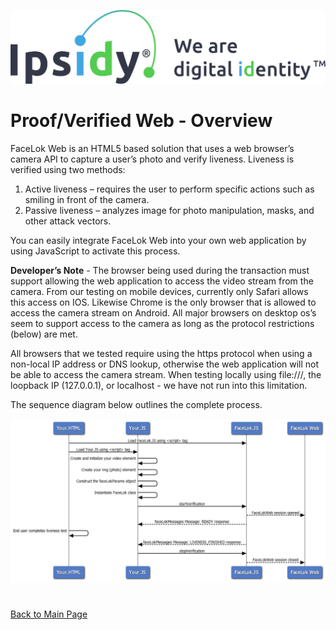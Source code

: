 ![Ipsidy](../../images/ipsidy.png)
# Proof/Verified Web - Overview

FaceLok Web is an HTML5 based solution that uses a web browser’s camera API to capture a user’s photo and verify liveness.  Liveness is verified using two methods:  

1. Active liveness – requires the user to perform specific actions such as smiling in front of the camera. 
2. Passive liveness – analyzes image for photo manipulation, masks, and other attack vectors. 

You can easily integrate FaceLok Web into your own web application by using JavaScript to activate this process.  

**Developer’s Note** - The browser being used during the transaction must support allowing the web application to access the video stream from the camera. From our testing on mobile devices, currently only Safari allows this access on IOS. Likewise Chrome is the only browser that is allowed to access the camera stream on Android. All major browsers on desktop os’s seem to support access to the camera as long as the protocol restrictions (below) are met. 

All browsers that we tested require using the https protocol when using a non-local IP address or DNS lookup, otherwise the web application will not be able to access the camera stream. When testing locally using file:///, the loopback IP (127.0.0.1), or localhost  - we have not run into this limitation.  

The sequence diagram below outlines the complete process. 

![fig1](../../images/overview-figure-1.png)

#

[Back to Main Page](../README.md)